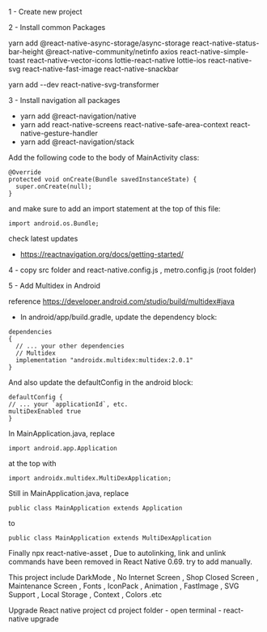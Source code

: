 1 - Create new project

2 - Install common Packages

yarn add @react-native-async-storage/async-storage react-native-status-bar-height @react-native-community/netinfo axios react-native-simple-toast react-native-vector-icons lottie-react-native lottie-ios react-native-svg react-native-fast-image react-native-snackbar

yarn add --dev react-native-svg-transformer

3 - Install navigation all packages

- yarn add @react-navigation/native
- yarn add react-native-screens react-native-safe-area-context react-native-gesture-handler
- yarn add @react-navigation/stack

Add the following code to the body of MainActivity class:

```
@Override
protected void onCreate(Bundle savedInstanceState) {
  super.onCreate(null);
}
```

and make sure to add an import statement at the top of this file:

```
import android.os.Bundle;
```

check latest updates 
- https://reactnavigation.org/docs/getting-started/

4 - copy src folder and react-native.config.js , metro.config.js (root folder)

5 - Add Multidex in Android

  reference 
  https://developer.android.com/studio/build/multidex#java
   
   - In android/app/build.gradle, update the dependency block:

    dependencies 
    { 
      // ... your other dependencies 
      // Multidex 
      implementation "androidx.multidex:multidex:2.0.1" 
    }
    
   And also update the defaultConfig in the android block:
    
    defaultConfig {
    // ... your `applicationId`, etc.
    multiDexEnabled true
    }
    
   In MainApplication.java, replace
    
    import android.app.Application
    
   at the top with
    
    import androidx.multidex.MultiDexApplication;
    
   Still in MainApplication.java, replace
   
    public class MainApplication extends Application 
    
   to
 
    public class MainApplication extends MultiDexApplication 
   

Finally  npx react-native-asset , Due to autolinking, link and unlink commands have been removed in React Native 0.69. try to add manually.

This project include DarkMode , No Internet Screen , Shop Closed Screen , Maintenance Screen , Fonts , IconPack , Animation , FastImage ,  SVG Support , Local Storage , Context , Colors .etc

Upgrade React native project
cd project folder - open terminal - react-native upgrade
